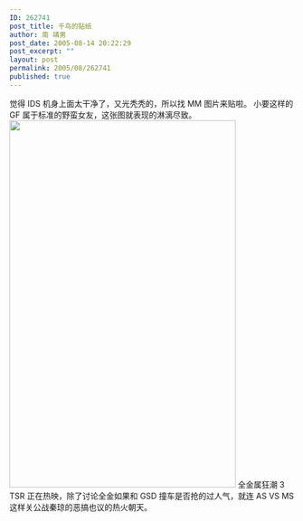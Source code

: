 ```yaml
---
ID: 262741
post_title: 千鸟的贴纸
author: 南 靖男
post_date: 2005-08-14 20:22:29
post_excerpt: ""
layout: post
permalink: 2005/08/262741
published: true
---
```

觉得 IDS 机身上面太干净了，又光秃秃的，所以找 MM 图片来贴啦。
小要这样的 GF 属于标准的野蛮女友，这张图就表现的淋漓尽致。
<img src="http://photoimg18.qq.com/cgi-bin/load_pic2?verify=qVYkrycKE8iX%2BxWHMwce1A%3D%3D" height="650" width="400" />
全金属狂潮 3 TSR 正在热映，除了讨论全金如果和 GSD 撞车是否抢的过人气，就连 AS VS MS 这样关公战秦琼的恶搞也议的热火朝天。